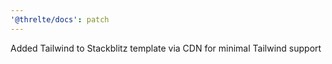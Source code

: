 ```yaml
---
'@threlte/docs': patch
---
```


Added Tailwind to Stackblitz template via CDN for minimal Tailwind support
